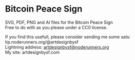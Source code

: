 # Bitcoin Peace Sign
SVG, PDF, PNG and AI files for the Bitcoin Peace Sign <br>
Free to do with as you please under a CC0 license. <br>

If you find this usefull, please consider sending me some sats: tip.noderunners.org/@artdesignbysf <br>
Lightning address: artdesignbysf@noderunners.org <br>
My site: artdesignbysf.com 
